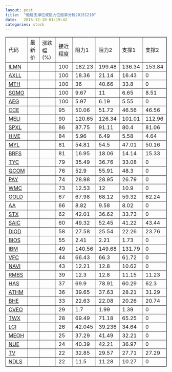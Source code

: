 ```yaml
---
layout: post
title:  "触碰支撑位或阻力位股票分析20151210"
date:   2015-12-10 01:19:42
categories: stock
---
```

<script type="text/javascript">
var stockList = []
stockList.push('gb_ilmn');
stockList.push('gb_axll');
stockList.push('gb_mth');
stockList.push('gb_sgmo');
stockList.push('gb_aeg');
stockList.push('gb_cce');
stockList.push('gb_meli');
stockList.push('gb_spxl');
stockList.push('gb_hive');
stockList.push('gb_myl');
stockList.push('gb_brfs');
stockList.push('gb_tyc');
stockList.push('gb_qcom');
stockList.push('gb_pay');
stockList.push('gb_wmc');
stockList.push('gb_gold');
stockList.push('gb_aa');
stockList.push('gb_stx');
stockList.push('gb_saic');
stockList.push('gb_diod');
stockList.push('gb_bios');
stockList.push('gb_ibm');
stockList.push('gb_vfc');
stockList.push('gb_navi');
stockList.push('gb_rmbs');
stockList.push('gb_has');
stockList.push('gb_athm');
stockList.push('gb_bhe');
stockList.push('gb_cveo');
stockList.push('gb_twx');
stockList.push('gb_lci');
stockList.push('gb_meoh');
stockList.push('gb_nue');
stockList.push('gb_tv');
stockList.push('gb_ndls');
</script>
<table border="1">
 <tr>
 <td>代码</td>
 <td>最新价</td>
 <td>涨跌幅(%)</td>
 <td>接近程度</td>
 <td>阻力1</td>
 <td>阻力2</td>
 <td>支撑1</td>
 <td>支撑2</td>
</tr>
  <tr id="ilmn" class="red">
  <td><a href="http://stock.finance.sina.com.cn/usstock/quotes/ILMN.html" target="_blank">ILMN</a></td><td></td><td></td><td>100</td><td>182.23</td><td>199.48</td><td>136.34</td><td>153.84</td></tr>
  <tr id="axll" class="green">
  <td><a href="http://stock.finance.sina.com.cn/usstock/quotes/AXLL.html" target="_blank">AXLL</a></td><td></td><td></td><td>100</td><td>18.36</td><td>21.14</td><td>16.43</td><td>0</td></tr>
  <tr id="mth" class="green">
  <td><a href="http://stock.finance.sina.com.cn/usstock/quotes/MTH.html" target="_blank">MTH</a></td><td></td><td></td><td>100</td><td>36</td><td>40.66</td><td>33.8</td><td>0</td></tr>
  <tr id="sgmo" class="red">
  <td><a href="http://stock.finance.sina.com.cn/usstock/quotes/SGMO.html" target="_blank">SGMO</a></td><td></td><td></td><td>100</td><td>9.67</td><td>11</td><td>6.65</td><td>8.51</td></tr>
  <tr id="aeg" class="red">
  <td><a href="http://stock.finance.sina.com.cn/usstock/quotes/AEG.html" target="_blank">AEG</a></td><td></td><td></td><td>100</td><td>5.97</td><td>6.19</td><td>5.55</td><td>0</td></tr>
  <tr id="cce" class="red">
  <td><a href="http://stock.finance.sina.com.cn/usstock/quotes/CCE.html" target="_blank">CCE</a></td><td></td><td></td><td>95</td><td>50.06</td><td>51.72</td><td>46.56</td><td>46.56</td></tr>
  <tr id="meli" class="red">
  <td><a href="http://stock.finance.sina.com.cn/usstock/quotes/MELI.html" target="_blank">MELI</a></td><td></td><td></td><td>90</td><td>120.65</td><td>126.34</td><td>101.01</td><td>112.96</td></tr>
  <tr id="spxl" class="red">
  <td><a href="http://stock.finance.sina.com.cn/usstock/quotes/SPXL.html" target="_blank">SPXL</a></td><td></td><td></td><td>86</td><td>87.75</td><td>91.11</td><td>80.4</td><td>81.06</td></tr>
  <tr id="hive" class="red">
  <td><a href="http://stock.finance.sina.com.cn/usstock/quotes/HIVE.html" target="_blank">HIVE</a></td><td></td><td></td><td>84</td><td>5.96</td><td>6.49</td><td>5.58</td><td>4.64</td></tr>
  <tr id="myl" class="green">
  <td><a href="http://stock.finance.sina.com.cn/usstock/quotes/MYL.html" target="_blank">MYL</a></td><td></td><td></td><td>81</td><td>54.81</td><td>54.5</td><td>47.01</td><td>50.16</td></tr>
  <tr id="brfs" class="green">
  <td><a href="http://stock.finance.sina.com.cn/usstock/quotes/BRFS.html" target="_blank">BRFS</a></td><td></td><td></td><td>81</td><td>16.95</td><td>18.06</td><td>14.14</td><td>15.33</td></tr>
  <tr id="tyc" class="green">
  <td><a href="http://stock.finance.sina.com.cn/usstock/quotes/TYC.html" target="_blank">TYC</a></td><td></td><td></td><td>79</td><td>35.49</td><td>36.76</td><td>33.08</td><td>0</td></tr>
  <tr id="qcom" class="green">
  <td><a href="http://stock.finance.sina.com.cn/usstock/quotes/QCOM.html" target="_blank">QCOM</a></td><td></td><td></td><td>76</td><td>52.9</td><td>55.91</td><td>48.3</td><td>0</td></tr>
  <tr id="pay" class="green">
  <td><a href="http://stock.finance.sina.com.cn/usstock/quotes/PAY.html" target="_blank">PAY</a></td><td></td><td></td><td>74</td><td>28.98</td><td>28.95</td><td>26.79</td><td>0</td></tr>
  <tr id="wmc" class="green">
  <td><a href="http://stock.finance.sina.com.cn/usstock/quotes/WMC.html" target="_blank">WMC</a></td><td></td><td></td><td>73</td><td>12.53</td><td>12</td><td>10.9</td><td>0</td></tr>
  <tr id="gold" class="green">
  <td><a href="http://stock.finance.sina.com.cn/usstock/quotes/GOLD.html" target="_blank">GOLD</a></td><td></td><td></td><td>67</td><td>67.98</td><td>68.12</td><td>59.32</td><td>62.24</td></tr>
  <tr id="aa" class="red">
  <td><a href="http://stock.finance.sina.com.cn/usstock/quotes/AA.html" target="_blank">AA</a></td><td></td><td></td><td>66</td><td>8.82</td><td>9.58</td><td>8.02</td><td>0</td></tr>
  <tr id="stx" class="red">
  <td><a href="http://stock.finance.sina.com.cn/usstock/quotes/STX.html" target="_blank">STX</a></td><td></td><td></td><td>62</td><td>42.01</td><td>36.62</td><td>33.73</td><td>0</td></tr>
  <tr id="saic" class="red">
  <td><a href="http://stock.finance.sina.com.cn/usstock/quotes/SAIC.html" target="_blank">SAIC</a></td><td></td><td></td><td>60</td><td>49.32</td><td>52.45</td><td>41.22</td><td>43.44</td></tr>
  <tr id="diod" class="green">
  <td><a href="http://stock.finance.sina.com.cn/usstock/quotes/DIOD.html" target="_blank">DIOD</a></td><td></td><td></td><td>58</td><td>27.58</td><td>25.54</td><td>22.26</td><td>23.76</td></tr>
  <tr id="bios" class="red">
  <td><a href="http://stock.finance.sina.com.cn/usstock/quotes/BIOS.html" target="_blank">BIOS</a></td><td></td><td></td><td>55</td><td>2.41</td><td>2.21</td><td>1.73</td><td>0</td></tr>
  <tr id="ibm" class="red">
  <td><a href="http://stock.finance.sina.com.cn/usstock/quotes/IBM.html" target="_blank">IBM</a></td><td></td><td></td><td>49</td><td>140.56</td><td>149.68</td><td>131.79</td><td>0</td></tr>
  <tr id="vfc" class="green">
  <td><a href="http://stock.finance.sina.com.cn/usstock/quotes/VFC.html" target="_blank">VFC</a></td><td></td><td></td><td>44</td><td>66.43</td><td>66.3</td><td>61.72</td><td>0</td></tr>
  <tr id="navi" class="red">
  <td><a href="http://stock.finance.sina.com.cn/usstock/quotes/NAVI.html" target="_blank">NAVI</a></td><td></td><td></td><td>43</td><td>12.21</td><td>12.8</td><td>10.62</td><td>0</td></tr>
  <tr id="rmbs" class="green">
  <td><a href="http://stock.finance.sina.com.cn/usstock/quotes/RMBS.html" target="_blank">RMBS</a></td><td></td><td></td><td>39</td><td>12.3</td><td>12.8</td><td>11.15</td><td>11.23</td></tr>
  <tr id="has" class="red">
  <td><a href="http://stock.finance.sina.com.cn/usstock/quotes/HAS.html" target="_blank">HAS</a></td><td></td><td></td><td>37</td><td>69.9</td><td>78.91</td><td>60.29</td><td>62.3</td></tr>
  <tr id="athm" class="green">
  <td><a href="http://stock.finance.sina.com.cn/usstock/quotes/ATHM.html" target="_blank">ATHM</a></td><td></td><td></td><td>36</td><td>39.65</td><td>37.63</td><td>28.21</td><td>31.29</td></tr>
  <tr id="bhe" class="green">
  <td><a href="http://stock.finance.sina.com.cn/usstock/quotes/BHE.html" target="_blank">BHE</a></td><td></td><td></td><td>33</td><td>22.63</td><td>22.08</td><td>20.26</td><td>20.74</td></tr>
  <tr id="cveo" class="green">
  <td><a href="http://stock.finance.sina.com.cn/usstock/quotes/CVEO.html" target="_blank">CVEO</a></td><td></td><td></td><td>29</td><td>1.7</td><td>1.99</td><td>1.39</td><td>0</td></tr>
  <tr id="twx" class="red">
  <td><a href="http://stock.finance.sina.com.cn/usstock/quotes/TWX.html" target="_blank">TWX</a></td><td></td><td></td><td>28</td><td>69.49</td><td>71.18</td><td>65.25</td><td>0</td></tr>
  <tr id="lci" class="green">
  <td><a href="http://stock.finance.sina.com.cn/usstock/quotes/LCI.html" target="_blank">LCI</a></td><td></td><td></td><td>26</td><td>42.045</td><td>39.236</td><td>34.64</td><td>0</td></tr>
  <tr id="meoh" class="red">
  <td><a href="http://stock.finance.sina.com.cn/usstock/quotes/MEOH.html" target="_blank">MEOH</a></td><td></td><td></td><td>25</td><td>37.29</td><td>41.49</td><td>32.21</td><td>0</td></tr>
  <tr id="nue" class="red">
  <td><a href="http://stock.finance.sina.com.cn/usstock/quotes/NUE.html" target="_blank">NUE</a></td><td></td><td></td><td>24</td><td>40.39</td><td>42.21</td><td>36.97</td><td>0</td></tr>
  <tr id="tv" class="green">
  <td><a href="http://stock.finance.sina.com.cn/usstock/quotes/TV.html" target="_blank">TV</a></td><td></td><td></td><td>22</td><td>32.85</td><td>29.57</td><td>27.71</td><td>27.29</td></tr>
  <tr id="ndls" class="green">
  <td><a href="http://stock.finance.sina.com.cn/usstock/quotes/NDLS.html" target="_blank">NDLS</a></td><td></td><td></td><td>22</td><td>11.5</td><td>11.28</td><td>10.27</td><td>0</td></tr>
</table>

